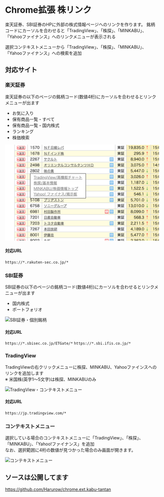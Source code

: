# Chrome拡張 株リンク

楽天証券、SBI証券のHPに外部の株式情報ページへのリンクを作ります。
銘柄コードにカーソルを合わせると「TradingView」、「株探」、「MINKABU」、「Yahooファイナンス」へのリンクメニューが表示される

選択コンテキストメニューから「TradingView」、「株探」、「MINKABU」、「Yahooファイナンス」への検索を追加

## 対応サイト

### 楽天証券

楽天証券の以下のページの銘柄コード(数値4桁)にカーソルを合わせるとリンクメニューが出ます

* お気に入り
* 保有商品一覧・すべて
* 保有商品一覧・国内株式
* ランキング
* 株価検索

![](https://github.com/Harurow/chrome.ext.kabu-tantan/blob/main/etc/screen-1.png?raw=true "楽天証券・お気に入り銘柄")

#### 対応URL

```https://*.rakuten-sec.co.jp/*```

### SBI証券

SBI証券の以下のページの銘柄コード(数値4桁)にカーソルを合わせるとリンクメニューが出ます

* 国内株式
* ポートフォリオ

![](https://github.com/Harurow/chrome.ext.kabu-tantan/blob/main/etc/screen-3.png?raw=true "SBI証券・個別銘柄")

#### 対応URL

```https://*.sbisec.co.jp/ETGate/*```
```https://*.sbi.ifis.co.jp/*```

### TradingView

TradingViewの右クリックメニューに株探、MINKABU、Yahooファインスへのリンクを追加します  
※ 米国株(英字1〜5文字)は株探、MINKABUのみ

![](https://github.com/Harurow/chrome.ext.kabu-tantan/blob/main/etc/screen-4.png?raw=true "TradingView・コンテキストメニュー")

#### 対応URL

```https://jp.tradingview.com/*```


### コンテキストメニュー

選択している場合のコンテキストメニューに「TradingView」、「株探」、「MINKABU」、「Yahoo!ファイナンス」を追加  
なお、選択範囲に4桁の数値が見つかった場合のみ画面が開きます。

![](https://github.com/Harurow/chrome.ext.kabu-tantan/blob/main/etc/screen-5.png?raw=true "コンテキストメニュー")


## ソースは公開してます

https://github.com/Harurow/chrome.ext.kabu-tantan
